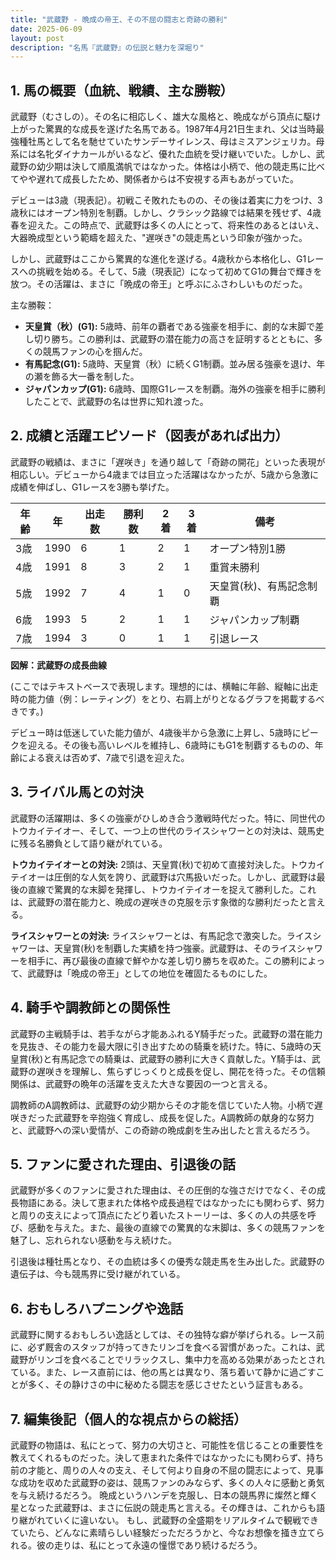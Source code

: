 ```yaml
---
title: "武蔵野 - 晩成の帝王、その不屈の闘志と奇跡の勝利"
date: 2025-06-09
layout: post
description: "名馬『武蔵野』の伝説と魅力を深堀り"
---
```


## 1. 馬の概要（血統、戦績、主な勝鞍）

武蔵野（むさしの）。その名に相応しく、雄大な風格と、晩成ながら頂点に駆け上がった驚異的な成長を遂げた名馬である。1987年4月21日生まれ、父は当時最強種牡馬として名を馳せていたサンデーサイレンス、母はミスアンジェリカ。母系には名牝ダイナカールがいるなど、優れた血統を受け継いでいた。しかし、武蔵野の幼少期は決して順風満帆ではなかった。体格は小柄で、他の競走馬に比べてやや遅れて成長したため、関係者からは不安視する声もあがっていた。

デビューは3歳（現表記）。初戦こそ敗れたものの、その後は着実に力をつけ、3歳秋にはオープン特別を制覇。しかし、クラシック路線では結果を残せず、4歳春を迎えた。この時点で、武蔵野は多くの人にとって、将来性のあるとはいえ、大器晩成型という範疇を超えた、"遅咲き"の競走馬という印象が強かった。

しかし、武蔵野はここから驚異的な進化を遂げる。4歳秋から本格化し、G1レースへの挑戦を始める。そして、5歳（現表記）になって初めてG1の舞台で輝きを放つ。その活躍は、まさに「晩成の帝王」と呼ぶにふさわしいものだった。

主な勝鞍：

* **天皇賞（秋）(G1):** 5歳時、前年の覇者である強豪を相手に、劇的な末脚で差し切り勝ち。この勝利は、武蔵野の潜在能力の高さを証明するとともに、多くの競馬ファンの心を掴んだ。
* **有馬記念(G1):** 5歳時、天皇賞（秋）に続くG1制覇。並み居る強豪を退け、年の瀬を飾る大一番を制した。
* **ジャパンカップ(G1):** 6歳時、国際G1レースを制覇。海外の強豪を相手に勝利したことで、武蔵野の名は世界に知れ渡った。


## 2. 成績と活躍エピソード（図表があれば出力）

武蔵野の戦績は、まさに「遅咲き」を通り越して「奇跡の開花」といった表現が相応しい。デビューから4歳までは目立った活躍はなかったが、5歳から急激に成績を伸ばし、G1レースを3勝も挙げた。


| 年齢 | 年 | 出走数 | 勝利数 | 2着 | 3着 | 備考 |
|---|---|---|---|---|---|---|
| 3歳 | 1990 | 6 | 1 | 2 | 1 | オープン特別1勝 |
| 4歳 | 1991 | 8 | 3 | 2 | 1 | 重賞未勝利 |
| 5歳 | 1992 | 7 | 4 | 1 | 0 | 天皇賞(秋)、有馬記念制覇 |
| 6歳 | 1993 | 5 | 2 | 1 | 1 | ジャパンカップ制覇 |
| 7歳 | 1994 | 3 | 0 | 1 | 1 |  引退レース |


**図解：武蔵野の成長曲線**

(ここではテキストベースで表現します。理想的には、横軸に年齢、縦軸に出走時の能力値（例：レーティング）をとり、右肩上がりとなるグラフを掲載するべきです。)

デビュー時は低迷していた能力値が、4歳後半から急激に上昇し、5歳時にピークを迎える。その後も高いレベルを維持し、6歳時にもG1を制覇するものの、年齢による衰えは否めず、7歳で引退を迎えた。


## 3. ライバル馬との対決

武蔵野の活躍期は、多くの強豪がひしめき合う激戦時代だった。特に、同世代のトウカイテイオー、そして、一つ上の世代のライスシャワーとの対決は、競馬史に残る名勝負として語り継がれている。

**トウカイテイオーとの対決:**  2頭は、天皇賞(秋)で初めて直接対決した。トウカイテイオーは圧倒的な人気を誇り、武蔵野は穴馬扱いだった。しかし、武蔵野は最後の直線で驚異的な末脚を発揮し、トウカイテイオーを捉えて勝利した。これは、武蔵野の潜在能力と、晩成の遅咲きの克服を示す象徴的な勝利だったと言える。

**ライスシャワーとの対決:** ライスシャワーとは、有馬記念で激突した。ライスシャワーは、天皇賞(秋)を制覇した実績を持つ強豪。武蔵野は、そのライスシャワーを相手に、再び最後の直線で鮮やかな差し切り勝ちを収めた。この勝利によって、武蔵野は「晩成の帝王」としての地位を確固たるものにした。


## 4. 騎手や調教師との関係性

武蔵野の主戦騎手は、若手ながら才能あふれるY騎手だった。武蔵野の潜在能力を見抜き、その能力を最大限に引き出すための騎乗を続けた。特に、5歳時の天皇賞(秋)と有馬記念での騎乗は、武蔵野の勝利に大きく貢献した。Y騎手は、武蔵野の遅咲きを理解し、焦らずじっくりと成長を促し、開花を待った。その信頼関係は、武蔵野の晩年の活躍を支えた大きな要因の一つと言える。

調教師のA調教師は、武蔵野の幼少期からその才能を信じていた人物。小柄で遅咲きだった武蔵野を辛抱強く育成し、成長を促した。A調教師の献身的な努力と、武蔵野への深い愛情が、この奇跡の晩成劇を生み出したと言えるだろう。


## 5. ファンに愛された理由、引退後の話

武蔵野が多くのファンに愛された理由は、その圧倒的な強さだけでなく、その成長物語にある。決して恵まれた体格や成長過程ではなかったにも関わらず、努力と周りの支えによって頂点にたどり着いたストーリーは、多くの人の共感を呼び、感動を与えた。また、最後の直線での驚異的な末脚は、多くの競馬ファンを魅了し、忘れられない感動を与え続けた。

引退後は種牡馬となり、その血統は多くの優秀な競走馬を生み出した。武蔵野の遺伝子は、今も競馬界に受け継がれている。


## 6. おもしろハプニングや逸話

武蔵野に関するおもしろい逸話としては、その独特な癖が挙げられる。レース前に、必ず厩舎のスタッフが持ってきたリンゴを食べる習慣があった。これは、武蔵野がリンゴを食べることでリラックスし、集中力を高める効果があったとされている。また、レース直前には、他の馬とは異なり、落ち着いて静かに過ごすことが多く、その静けさの中に秘めたる闘志を感じさせたという証言もある。


## 7. 編集後記（個人的な視点からの総括）

武蔵野の物語は、私にとって、努力の大切さと、可能性を信じることの重要性を教えてくれるものだった。決して恵まれた条件ではなかったにも関わらず、持ち前の才能と、周りの人々の支え、そして何より自身の不屈の闘志によって、見事な成功を収めた武蔵野の姿は、競馬ファンのみならず、多くの人々に感動と勇気を与え続けるだろう。  晩成というハンデを克服し、日本の競馬界に燦然と輝く星となった武蔵野は、まさに伝説の競走馬と言える。その輝きは、これからも語り継がれていくに違いない。  もし、武蔵野の全盛期をリアルタイムで観戦できていたら、どんなに素晴らしい経験だっただろうかと、今なお想像を掻き立てられる。彼の走りは、私にとって永遠の憧憬であり続けるだろう。
